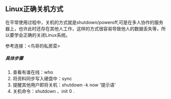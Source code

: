 ## Linux正确关机方式

在平常使用过程中，关机的方式就是shutdown/poweroff,可是在多人协作的服务器上，也许此时还存在其他人工作，这样的方式很容易导致他人的数据丢失等，所以要学会正确的关闭Linux系统。  


参考连接：<鸟哥的私房菜>  


##### 具体步骤

1. 查看有谁在线：who  
2. 将资料同步写入硬盘中：sync  
3. 提醒其他用户即将关机：shutdown  -k  now '提示语'  
4. 关机命令：shutdown  、init 0 .